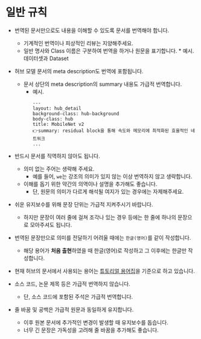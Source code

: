 # 일반 규칙

* 번역된 문서만으로도 내용을 이해할 수 있도록 문서를 번역해야 합니다.
  * 기계적인 번역이나 피상적인 리뷰는 지양해주세요.
  * 일반 명사와 Class 이름은 구분하여 번역을 하거나 원문을 표기합니다. 
		* 예시. 데이터셋과 Dataset

* 허브 모델 문서의 meta description도 번역에 포함됩니다.
  * 문서 상단의 meta description의 summary 내용도 가급적 번역합니다.
    * 예시.
		```
		---
		layout: hub_detail
		background-class: hub-background
		body-class: hub
		title: MobileNet v2
		👉summary: residual block을 통해 속도와 메모리에 최적화된 효율적인 네트워크
		...
		```

* 반드시 문서를 직역하지 않아도 됩니다.
  * 의미 없는 주어는 생략해 주세요.
  	* 예를 들어, `we`는 강조의 의미가 있지 않는 이상 번역하지 않고 생략합니다.
  * 이해를 돕기 위한 약간의 의역이나 설명을 추가해도 좋습니다.
    * 단, 원문의 의미가 다르게 해석될 여지가 있는 경우에는 자제해주세요.

* 쉬운 유지보수를 위해 문장 단위는 가급적 지켜주시기 바랍니다.
  * 하지만 문장이 여러 줄에 걸쳐 조각나 있는 경우 등에는 한 줄에 하나의 문장으로 모아주셔도 됩니다.  

* 번역된 문장만으로 의미를 전달하기 어려울 때에는 `한글(영어)`를 같이 작성합니다.
  * 해당 용어가 **처음 출현**하였을 때 한글(영어)로 작성하고 그 이후에는 한글만 작성합니다.

* 현재 허브의 문서에서 사용되는 용어는 [튜토리얼 용어집](https://github.com/PyTorchKorea/tutorials-kr/blob/master/TRANSLATION_GUIDE.md#용어-사용-규칙)을 기준으로 하고 있습니다.

* 소스 코드, 논문 제목 등은 가급적 번역하지 않습니다.
  * 단, 소스 코드에 포함된 주석은 가급적 번역합니다.
* 줄 바꿈 및 공백은 가급적 원문과 동일하게 유지합니다.
  * 이후 원본 문서에 추가적인 변경이 발생할 때 유지보수를 돕습니다.
  * 너무 긴 문장은 가독성을 고려해 줄 바꿈을 추가해도 좋습니다.
